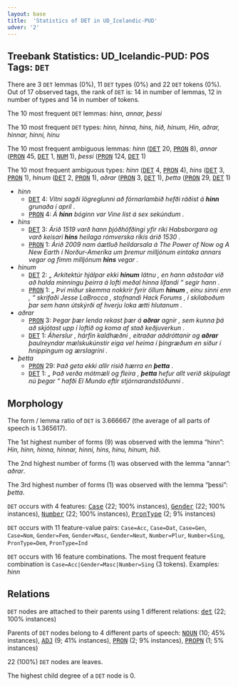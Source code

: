 ```yaml
---
layout: base
title:  'Statistics of DET in UD_Icelandic-PUD'
udver: '2'
---
```


## Treebank Statistics: UD_Icelandic-PUD: POS Tags: `DET`

There are 3 `DET` lemmas (0%), 11 `DET` types (0%) and 22 `DET` tokens (0%).
Out of 17 observed tags, the rank of `DET` is: 14 in number of lemmas, 12 in number of types and 14 in number of tokens.

The 10 most frequent `DET` lemmas: <em>hinn, annar, þessi</em>

The 10 most frequent `DET` types:  <em>hinn, hinna, hins, hið, hinum, Hin, aðrar, hinnar, hinni, hinu</em>

The 10 most frequent ambiguous lemmas: <em>hinn</em> (<tt><a href="is_pud-pos-DET.html">DET</a></tt> 20, <tt><a href="is_pud-pos-PRON.html">PRON</a></tt> 8), <em>annar</em> (<tt><a href="is_pud-pos-PRON.html">PRON</a></tt> 45, <tt><a href="is_pud-pos-DET.html">DET</a></tt> 1, <tt><a href="is_pud-pos-NUM.html">NUM</a></tt> 1), <em>þessi</em> (<tt><a href="is_pud-pos-PRON.html">PRON</a></tt> 124, <tt><a href="is_pud-pos-DET.html">DET</a></tt> 1)

The 10 most frequent ambiguous types:  <em>hinn</em> (<tt><a href="is_pud-pos-DET.html">DET</a></tt> 4, <tt><a href="is_pud-pos-PRON.html">PRON</a></tt> 4), <em>hins</em> (<tt><a href="is_pud-pos-DET.html">DET</a></tt> 3, <tt><a href="is_pud-pos-PRON.html">PRON</a></tt> 1), <em>hinum</em> (<tt><a href="is_pud-pos-DET.html">DET</a></tt> 2, <tt><a href="is_pud-pos-PRON.html">PRON</a></tt> 1), <em>aðrar</em> (<tt><a href="is_pud-pos-PRON.html">PRON</a></tt> 3, <tt><a href="is_pud-pos-DET.html">DET</a></tt> 1), <em>þetta</em> (<tt><a href="is_pud-pos-PRON.html">PRON</a></tt> 29, <tt><a href="is_pud-pos-DET.html">DET</a></tt> 1)


* <em>hinn</em>
  * <tt><a href="is_pud-pos-DET.html">DET</a></tt> 4: <em>Vitni sagði lögreglunni að fórnarlambið hefði ráðist á <b>hinn</b> grunaða í apríl .</em>
  * <tt><a href="is_pud-pos-PRON.html">PRON</a></tt> 4: <em>Á <b>hinn</b> bóginn var Vine list á sex sekúndum .</em>
* <em>hins</em>
  * <tt><a href="is_pud-pos-DET.html">DET</a></tt> 3: <em>Árið 1519 varð hann þjóðhöfðingi yfir ríki Habsborgara og varð keisari <b>hins</b> heilaga rómverska ríkis árið 1530 .</em>
  * <tt><a href="is_pud-pos-PRON.html">PRON</a></tt> 1: <em>Árið 2009 nam áætluð heildarsala á The Power of Now og A New Earth í Norður-Ameríka um þremur milljónum eintaka annars vegar og fimm milljónum <b>hins</b> vegar .</em>
* <em>hinum</em>
  * <tt><a href="is_pud-pos-DET.html">DET</a></tt> 2: <em>„ Arkitektúr hjálpar ekki <b>hinum</b> látnu , en hann aðstoðar við að halda minningu þeirra á lofti meðal hinna lifandi “ segir hann .</em>
  * <tt><a href="is_pud-pos-PRON.html">PRON</a></tt> 1: <em>„ Því miður skemma nokkrir fyrir öllum <b>hinum</b> , einu sinni enn , “ skrifaði Jesse LaBrocca , stofnandi Hack Forums , í skilaboðum þar sem hann útskýrði af hverju loka ætti hlutanum .</em>
* <em>aðrar</em>
  * <tt><a href="is_pud-pos-PRON.html">PRON</a></tt> 3: <em>Þegar þær lenda rekast þær á <b>aðrar</b> agnir , sem kunna þá að skjótast upp í loftið og koma af stað keðjuverkun .</em>
  * <tt><a href="is_pud-pos-DET.html">DET</a></tt> 1: <em>Áherslur , hárfín kaldhæðni , eitraðar aðdróttanir og <b>aðrar</b> þaulreyndar mælskukúnstir eiga vel heima í þingræðum en síður í hnippingum og ærslagríni .</em>
* <em>þetta</em>
  * <tt><a href="is_pud-pos-PRON.html">PRON</a></tt> 29: <em>Það geta ekki allir risið hærra en <b>þetta</b> .</em>
  * <tt><a href="is_pud-pos-DET.html">DET</a></tt> 1: <em>„ Það verða mótmæli og fleira , <b>þetta</b> hefur allt verið skipulagt nú þegar “ hafði El Mundo eftir stjórnarandstöðunni .</em>

## Morphology

The form / lemma ratio of `DET` is 3.666667 (the average of all parts of speech is 1.365617).

The 1st highest number of forms (9) was observed with the lemma “hinn”: <em>Hin, hinn, hinna, hinnar, hinni, hins, hinu, hinum, hið</em>.

The 2nd highest number of forms (1) was observed with the lemma “annar”: <em>aðrar</em>.

The 3rd highest number of forms (1) was observed with the lemma “þessi”: <em>þetta</em>.

`DET` occurs with 4 features: <tt><a href="is_pud-feat-Case.html">Case</a></tt> (22; 100% instances), <tt><a href="is_pud-feat-Gender.html">Gender</a></tt> (22; 100% instances), <tt><a href="is_pud-feat-Number.html">Number</a></tt> (22; 100% instances), <tt><a href="is_pud-feat-PronType.html">PronType</a></tt> (2; 9% instances)

`DET` occurs with 11 feature-value pairs: `Case=Acc`, `Case=Dat`, `Case=Gen`, `Case=Nom`, `Gender=Fem`, `Gender=Masc`, `Gender=Neut`, `Number=Plur`, `Number=Sing`, `PronType=Dem`, `PronType=Ind`

`DET` occurs with 16 feature combinations.
The most frequent feature combination is `Case=Acc|Gender=Masc|Number=Sing` (3 tokens).
Examples: <em>hinn</em>


## Relations

`DET` nodes are attached to their parents using 1 different relations: <tt><a href="is_pud-dep-det.html">det</a></tt> (22; 100% instances)

Parents of `DET` nodes belong to 4 different parts of speech: <tt><a href="is_pud-pos-NOUN.html">NOUN</a></tt> (10; 45% instances), <tt><a href="is_pud-pos-ADJ.html">ADJ</a></tt> (9; 41% instances), <tt><a href="is_pud-pos-PRON.html">PRON</a></tt> (2; 9% instances), <tt><a href="is_pud-pos-PROPN.html">PROPN</a></tt> (1; 5% instances)

22 (100%) `DET` nodes are leaves.

The highest child degree of a `DET` node is 0.

